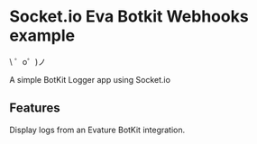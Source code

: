 # Socket.io Eva Botkit Webhooks example

\ ゜o゜)ノ

A simple BotKit Logger app using Socket.io

Features
--------
Display logs from an Evature BotKit integration.

